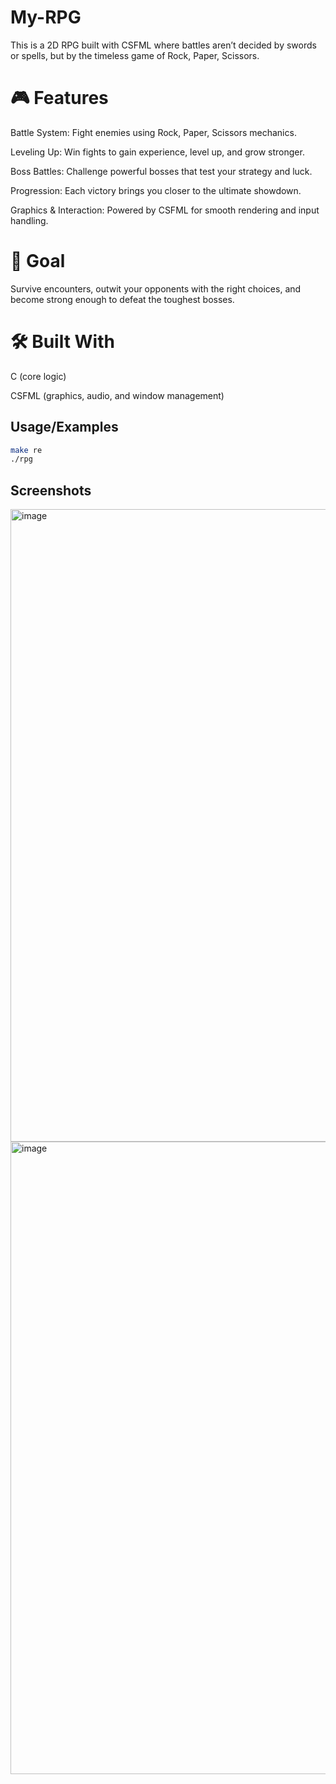 # My-RPG

This is a 2D RPG built with CSFML where battles aren’t decided by swords or spells, but by the timeless game of Rock, Paper, Scissors.

# 🎮 Features

Battle System: Fight enemies using Rock, Paper, Scissors mechanics.

Leveling Up: Win fights to gain experience, level up, and grow stronger.

Boss Battles: Challenge powerful bosses that test your strategy and luck.

Progression: Each victory brings you closer to the ultimate showdown.

Graphics & Interaction: Powered by CSFML for smooth rendering and input handling.

# 🚀 Goal

Survive encounters, outwit your opponents with the right choices, and become strong enough to defeat the toughest bosses.

# 🛠️ Built With

C (core logic)

CSFML (graphics, audio, and window management)


## Usage/Examples

```bash
make re
./rpg
```


## Screenshots
<img width="1919" height="1012" alt="image" src="https://github.com/user-attachments/assets/a6e8815b-6a0e-4f63-a7d6-32955aac9bda" />
<img width="1919" height="1012" alt="image" src="https://github.com/user-attachments/assets/ea1929a9-f0a6-4fbc-9f68-75c10efc67d5" />


